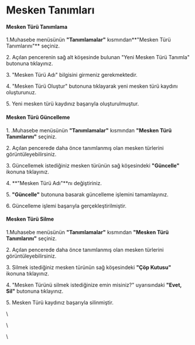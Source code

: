# Mesken Tanımları

#### Mesken Türü Tanımlama

1.Muhasebe menüsünün **"Tanımlamalar"** kısmından**"Mesken Türü Tanımlarını"** seçiniz.

2\. Açılan pencerenin sağ alt köşesinde bulunan "Yeni Mesken Türü Tanımla" butonuna tıklayınız.

3\. "Mesken Türü Adı" bilgisini girmeniz gerekmektedir.

4\. "Mesken Türü Oluştur" butonuna tıklayarak yeni mesken türü kaydını oluşturunuz.

5\. Yeni mesken türü kaydınız başarıyla oluşturulmuştur.



#### Mesken Türü Güncelleme

1\. .Muhasebe menüsünün **"Tanımlamalar"** kısmından **"Mesken Türü Tanımlarını"** seçiniz.

2\. Açılan pencerede daha önce tanımlanmış olan mesken türlerini görüntüleyebilirsiniz.

3\. Güncellemek istediğiniz mesken türünün sağ köşesindeki **"Güncelle"** ikonuna tıklayınız.

4\. **"Mesken Türü Adı"**nı değiştiriniz.

5\. **"Güncelle"** butonuna basarak güncelleme işlemini tamamlayınız.

6\. Güncelleme işlemi başarıyla gerçekleştirilmiştir.



#### Mesken Türü Silme

1.Muhasebe menüsünün **"Tanımlamalar"** kısmından **"Mesken Türü Tanımlarını"** seçiniz.

2\. Açılan pencerede daha önce tanımlanmış olan mesken türlerini görüntüleyebilirsiniz.

3\. Silmek istediğiniz mesken türünün sağ köşesindeki **"Çöp Kutusu"** ikonuna tıklayınız.

4\. "Mesken Türünü silmek istediğinize emin misiniz?" uyarısındaki **"Evet, Sil"** butonuna tıklayınız.

5\. Mesken Türü kaydınız başarıyla silinmiştir.&#x20;

\


\


\
